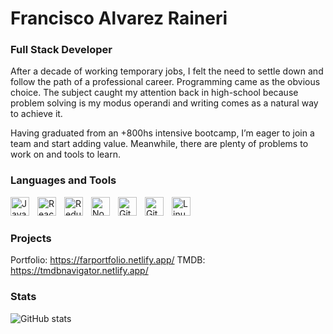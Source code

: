 # Francisco Alvarez Raineri

### Full Stack Developer

After a decade of working temporary jobs, I felt the need to settle down and follow  the path of a professional career.
Programming came as the obvious choice.
The subject caught my attention back in high-school because problem solving is my modus operandi and writing comes as a natural way to achieve it. 

Having graduated from an +800hs intensive bootcamp, I’m eager to join a team and start adding value.
Meanwhile, there are plenty of problems to work on and tools to learn.

### Languages and Tools

<img align="left" alt="JavaScript" width="30px" style="padding-right:10px;" src="https://cdn.jsdelivr.net/gh/devicons/devicon/icons/javascript/javascript-plain.svg" />
<img align="left" alt="React" width="30px" style="padding-right:10px;" src="https://cdn.jsdelivr.net/gh/devicons/devicon/icons/react/react-original.svg" />
<img align="left" alt="Redux" width="30px" style="padding-right:10px;" src="https://repository-images.githubusercontent.com/347723622/92065800-865a-11eb-9626-dff3cb7fef55" />
<img align="left" alt="NodeJS" width="30px" style="padding-right:10px;" src="https://e7.pngegg.com/pngimages/301/171/png-clipart-node-js-javascript-software-developer-computer-icons-angularjs-others-miscellaneous-text-thumbnail.png" />
<img align="left" alt="Git" width="30px" style="padding-right:10px;" src="https://avatars.githubusercontent.com/u/18133?s=200&v=4" />
<img align="left" alt="GitHub" width="30px" style="padding-right:10px;" src="https://icones.pro/wp-content/uploads/2021/06/icone-github-orange.png" />
<img align="left" alt="Linux" width="30px" style="padding-right:10px;" src="https://cdn.jsdelivr.net/gh/devicons/devicon/icons/linux/linux-original.svg" /><br>

#

### Projects

Portfolio: https://farportfolio.netlify.app/
TMDB: https://tmdbnavigator.netlify.app/


### Stats

![GitHub stats](https://github-readme-stats-git-masterrstaa-rickstaa.vercel.app/api?username=franciscoalvarezraineri&show_icons=true&theme=gruvbox)

<!-- ![GitHub Streak](https://streak-stats.demolab.com?user=ForrestKnight&theme=gruvbox&border_radius=4.5) -->
